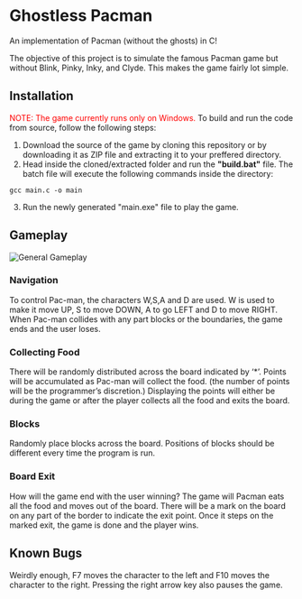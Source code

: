 # Ghostless Pacman
An implementation of Pacman (without the ghosts) in C!

The objective of this project is to simulate the famous Pacman game but without Blink, Pinky, Inky, and Clyde. This makes the game fairly lot simple.

## Installation
<span style="color: red;">NOTE: The game currently runs only on Windows.</span>
To build and run the code from source, follow the following steps:
1. Download the source of the game by cloning this repository or by downloading it as ZIP file and extracting it to your preffered directory.
2. Head inside the cloned/extracted folder and run the **"build.bat"** file. The batch file will execute the following commands inside the directory:
```batch
gcc main.c -o main
``` 
3. Run the newly generated "main.exe" file to play the game.

## Gameplay
![General Gameplay](https://i.imgur.com/rb9HFrf.gif)

### Navigation
To control Pac-man, the characters W,S,A and D are used. W is used to make it move UP, S to move DOWN, A to go LEFT and D to move RIGHT. When Pac-man collides with any part blocks or the boundaries, the game ends and the user loses.

### Collecting Food
There will be randomly distributed across the board indicated by ‘\*’. Points will be accumulated as Pac-man will collect the food. (the number of points will be the programmer’s discretion.) Displaying the points will either be during the game or after the player collects all the food and exits the board.

### Blocks
Randomly place blocks across the board. Positions of blocks should be different every time the program is run.

### Board Exit
How will the game end with the user winning? The game will Pacman eats all the food and moves out of the board. There will be a mark on the board on any part of the border to indicate the exit point. Once it steps on the marked exit, the game is done and the player wins.

## Known Bugs
Weirdly enough, F7 moves the character to the left and F10 moves the character to the right. Pressing the right arrow key also pauses the game.
